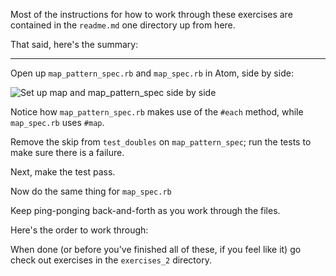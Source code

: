 Most of the instructions for how to work through these exercises are contained in the `readme.md` one directory up from here.

That said, here's the summary:

------------------

Open up `map_pattern_spec.rb` and `map_spec.rb` in Atom, side by side:

![Set up map and map_pattern_spec side by side](/images/enumerables-setup-map.jpg)

Notice how `map_pattern_spec.rb` makes use of the `#each` method, while `map_spec.rb` uses `#map`.

Remove the skip from `test_doubles` on `map_pattern_spec`; run the tests to make sure there is a failure.

Next, make the test pass.

Now do the same thing for `map_spec.rb`

Keep ping-ponging back-and-forth as you work through the files.

Here's the order to work through:

<!-- * `map`
* `select` -->
<!-- * `find` (aka `detect`) -->
<!-- * `sort_by` -->
<!-- * `count` -->
<!-- * `reject` -->
<!-- * `reduce` (this one is tricky!) -->
<!-- * `any?` -->
<!-- * `all?` -->
<!-- * `none?` -->
<!-- * `one?` -->
<!-- * `group_by` (this one is tricky too!) -->
<!-- * `zip` -->

When done (or before you've finished all of these, if you feel like it) go check out exercises in the `exercises_2` directory.

